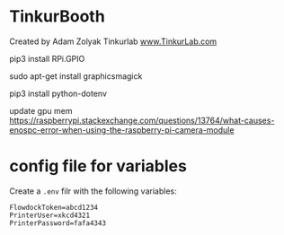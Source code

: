 # TinkurBooth

Created by Adam Zolyak
Tinkurlab
www.TinkurLab.com

pip3 install RPi.GPIO

sudo apt-get install graphicsmagick

pip3 install python-dotenv

update gpu mem
https://raspberrypi.stackexchange.com/questions/13764/what-causes-enospc-error-when-using-the-raspberry-pi-camera-module

# config file for variables

Create a `.env` filr with the following variables:

```
FlowdockToken=abcd1234
PrinterUser=xkcd4321
PrinterPassword=fafa4343
```

